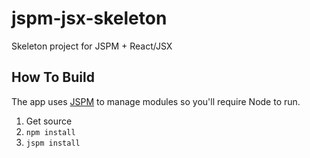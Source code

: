 # jspm-jsx-skeleton
Skeleton project for JSPM + React/JSX

## How To Build
The app uses [JSPM](http://jspm.io/) to manage modules so you'll require Node to run.

1. Get source
2. `npm install`
3. `jspm install`

